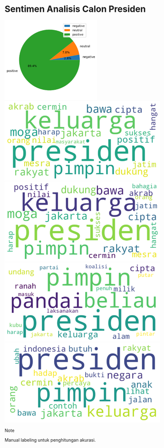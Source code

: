 # Sentimen Analisis Calon Presiden
<img
  src="result/ganjar/ganjar_sentiments.png"
  alt="Alt text"
  title="H. Ganjar Pranowo, S.H., M.I.P."
  style="display: inline-block; margin: 0 auto; max-width: 300px">
<img src="result/ganjar/ganjar_all_wordcloud.png" alt="Alt text" title="H. Ganjar Pranowo, S.H., M.I.P.">
<img src="result/ganjar/ganjar_positive_wordcloud.png" alt="Alt text" title="H. Ganjar Pranowo, S.H., M.I.P.">
<img src="result/ganjar/ganjar_negative_wordcloud.png" alt="Alt text" title="H. Ganjar Pranowo, S.H., M.I.P.">
<img src="result/ganjar/ganjar_neutral_wordcloud.png" alt="Alt text" title="H. Ganjar Pranowo, S.H., M.I.P.">

> [!NOTE]
> Manual labeling untuk penghitungan akurasi.



